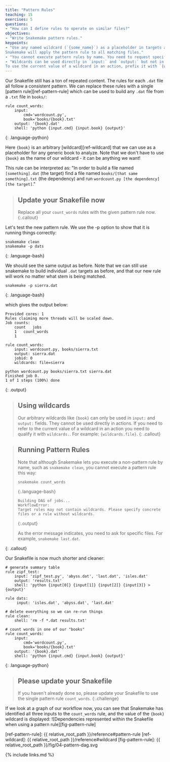 ```yaml
---
title: "Pattern Rules"
teaching: 15
exercises: 5
questions:
- "How can I define rules to operate on similar files?"
objectives:
- "Write Snakemake pattern rules."
keypoints:
- "Use any named wildcard (`{some_name}`) as a placeholder in targets and dependencies.
Snakemake will apply the pattern rule to all matching files."
- "You cannot execute pattern rules by name. You need to request specific files."
- "Wildcards can be used directly in `input:` and `output:` but not in actions.
To use the current value of a wildcard in an action, prefix it with `{wildcards.}`."
---
```


Our Snakefile still has a ton of repeated content. The rules for each `.dat`
file all follow a consistent pattern. We can replace these rules with a
single [pattern rule][ref-pattern-rule] which can be used to build any `.dat`
file from a `.txt` file in `books/`:

~~~
rule count_words:
    input:
        cmd='wordcount.py',
        book='books/{book}.txt'
    output: '{book}.dat'
    shell: 'python {input.cmd} {input.book} {output}'
~~~
{: .language-python}

Here `{book}` is an arbitrary [wildcard][ref-wildcard]
that we can use as a placeholder for any generic book to analyze.
Note that we don't have to use `{book}` as the name of our wildcard -
it can be anything we want!

This rule can be interpreted as:
"In order to build a file named `[something].dat` (the target)
find a file named `books/[that same something].txt` (the dependency)
and run `wordcount.py [the dependency] [the target]`."

> ## Update your Snakefile now
>
> Replace all your `count_words` rules with the given pattern rule now.
{:.callout}

Let's test the new pattern rule. We use the -p option to show that it is
running things correctly:

~~~
snakemake clean
snakemake -p dats
~~~
{: .language-bash}

We should see the same output as before. Note that we can still use snakemake
to build individual `.dat` targets as before, and that our new rule will work
no matter what stem is being matched.

~~~
snakemake -p sierra.dat
~~~
{: .language-bash}

which gives the output below:

~~~
Provided cores: 1
Rules claiming more threads will be scaled down.
Job counts:
	count	jobs
	1	count_words
	1

rule count_words:
    input: wordcount.py, books/sierra.txt
    output: sierra.dat
    jobid: 0
    wildcards: file=sierra

python wordcount.py books/sierra.txt sierra.dat
Finished job 0.
1 of 1 steps (100%) done
~~~
{: .output}

> ## Using wildcards
>
> Our arbitrary wildcards like `{book}` can only be used in
> `input:` and `output:` fields. They cannot be used directly in actions.
> If you need to refer to the current value of a wildcard in an action you
> need to qualify it with `wildcards.`. For example: `{wildcards.file}`.
{: .callout}

> ## Running Pattern Rules
>
> Note that although Snakemake lets you execute a non-pattern rule by name,
> such as `snakemake clean`, you cannot execute a pattern rule this way:
>
> ~~~
> snakemake count_words
> ~~~
> {:.language-bash}
> ~~~
> Building DAG of jobs...
> WorkflowError:
> Target rules may not contain wildcards. Please specify concrete files or a rule without wildcards.
> ~~~
> {:.output}
>
> As the error message indicates, you need to ask for specific files. For example, `snakemake last.dat`.
>
{: .callout}

Our Snakefile is now much shorter and cleaner:

~~~
# generate summary table
rule zipf_test:
    input: 'zipf_test.py', 'abyss.dat', 'last.dat', 'isles.dat'
    output: 'results.txt'
    shell: 'python {input[0]} {input[1]} {input[2]} {input[3]} > {output}'

rule dats:
     input: 'isles.dat', 'abyss.dat', 'last.dat'

# delete everything so we can re-run things
rule clean:
    shell: 'rm -f *.dat results.txt'

# count words in one of our "books"
rule count_words:
    input:
        cmd='wordcount.py',
        book='books/{book}.txt'
    output: '{book}.dat'
    shell: 'python {input.cmd} {input.book} {output}'
~~~
{: .language-python}

> ## Please update your Snakefile
>
> If you haven't already done so, please update your Snakefile
> to use the single pattern rule `count_words`.
{:.challenge}

If we look at a graph of our workflow now, you can see that Snakemake has
identified all three inputs to the `count_words` rule, and the value of the
`{book}` wildcard is displayed:
![Dependencies represented within the Snakefile when using a pattern rule][fig-pattern-rule]

[ref-pattern-rule]: {{ relative_root_path }}/reference#pattern-rule
[ref-wildcard]: {{ relative_root_path }}/reference#wildcard
[fig-pattern-rule]: {{ relative_root_path }}/fig/04-pattern-dag.svg

{% include links.md %}
